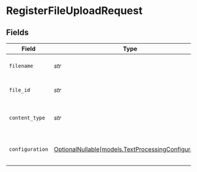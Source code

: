 # RegisterFileUploadRequest


## Fields

| Field                                                                                            | Type                                                                                             | Required                                                                                         | Description                                                                                      | Example                                                                                          |
| ------------------------------------------------------------------------------------------------ | ------------------------------------------------------------------------------------------------ | ------------------------------------------------------------------------------------------------ | ------------------------------------------------------------------------------------------------ | ------------------------------------------------------------------------------------------------ |
| `filename`                                                                                       | *str*                                                                                            | :heavy_check_mark:                                                                               | The filename of the file to register                                                             | example.pdf                                                                                      |
| `file_id`                                                                                        | *str*                                                                                            | :heavy_check_mark:                                                                               | The id of the file to register                                                                   |                                                                                                  |
| `content_type`                                                                                   | *str*                                                                                            | :heavy_check_mark:                                                                               | The content type of the file to register                                                         | application/pdf                                                                                  |
| `configuration`                                                                                  | [OptionalNullable[models.TextProcessingConfiguration]](../models/textprocessingconfiguration.md) | :heavy_minus_sign:                                                                               | The configuration for the file to register                                                       |                                                                                                  |